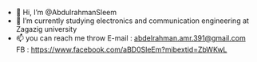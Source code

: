 - 👋 Hi, I’m @AbdulrahmanSleem
- 🌱 I’m currently studying electronics and communication engineering at Zagazig university 
- 📫 you can reach me throw
E-mail : abdelrahman.amr.391@gmail.com
FB : https://www.facebook.com/aBD0SleEm?mibextid=ZbWKwL

<!---
AbdulrahmanSleem/AbdulrahmanSleem is a ✨ special ✨ repository because its `README.md` (this file) appears on your GitHub profile.
You can click the Preview link to take a look at your changes.
--->
